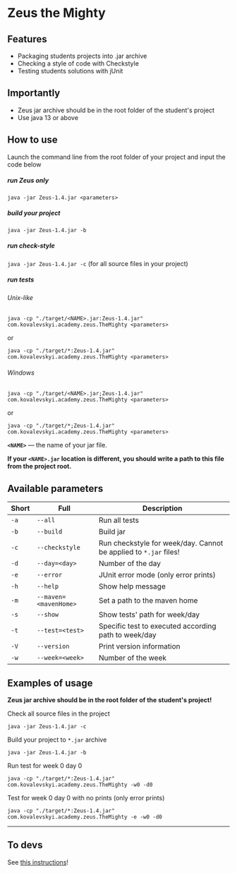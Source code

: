 # Zeus the Mighty

## Features

- Packaging students projects into .jar archive
- Checking a style of code with Checkstyle
- Testing students solutions with jUnit

## Importantly

- Zeus jar archive should be in the root folder of the student's project
- Use java 13 or above

## How to use

Launch the command line from the root folder of your project and input the code below

##### run Zeus only

`java -jar Zeus-1.4.jar <parameters>`

##### build your project

`java -jar Zeus-1.4.jar -b`

##### run check-style 

`java -jar Zeus-1.4.jar -c` (for all source files in your project)

##### run tests

###### Unix-like

`java -cp "./target/<NAME>.jar:Zeus-1.4.jar" com.kovalevskyi.academy.zeus.TheMighty <parameters>`

or

`java -cp "./target/*:Zeus-1.4.jar" com.kovalevskyi.academy.zeus.TheMighty <parameters>`

###### Windows

`java -cp "./target/<NAME>.jar;Zeus-1.4.jar" com.kovalevskyi.academy.zeus.TheMighty <parameters>`

or

`java -cp "./target/*;Zeus-1.4.jar" com.kovalevskyi.academy.zeus.TheMighty <parameters>`

**`<NAME>`** — the name of your jar file.

**If your `<NAME>.jar` location is different, you should write a path to this file from the
project root.**

## Available parameters

|Short|Full|Description|
|---|---|---|
|`-a`|`--all`|Run all tests|
|`-b`|`--build`|Build jar|
|`-c`|`--checkstyle`|Run checkstyle for week/day. Cannot be applied to `*.jar` files!|
|`-d`|`--day=<day>`|Number of the day|
|`-e`|`--error`|JUnit error mode (only error prints)|
|`-h`|`--help`|Show help message|
|`-m`|`--maven=<mavenHome>`|Set a path to the maven home|
|`-s`|`--show`|Show tests' path for week/day|
|`-t`|`--test=<test>`|Specific test to executed according path to week/day|
|`-V`|`--version`|Print version information|
|`-w`|`--week=<week>`|Number of the week|

## Examples of usage

**Zeus jar archive should be in the root folder of the student's project!**

Check all source files in the project

`java -jar Zeus-1.4.jar -c`

Build your project to `*.jar` archive

`java -jar Zeus-1.4.jar -b`

Run test for week 0 day 0

`java -cp "./target/*:Zeus-1.4.jar" com.kovalevskyi.academy.zeus.TheMighty -w0 -d0`

Test for week 0 day 0 with no prints (only error prints)

`java -cp "./target/*:Zeus-1.4.jar" com.kovalevskyi.academy.zeus.TheMighty -e -w0 -d0`

________________________________________________________

## To devs

See [this instructions](./toDevs/building.md)!